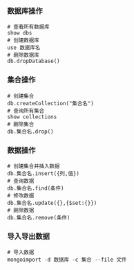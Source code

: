 ### 数据库操作

```shell
# 查看所有数据库
show dbs
# 创建数据库
use 数据库名
# 删除数据库
db.dropDatabase()
```

### 集合操作

```shell
# 创建集合
db.createCollection("集合名")
# 查询所有集合
show collections
# 删除集合
db.集合名.drop()
```

### 数据操作

```shell
# 创建集合并插入数据
db.集合名.insert({列,值})
# 查询数据
db.集合名.find(条件)
# 修改数据
db.集合名.update({},{$set:{}})
# 删除数据
db.集合名.remove(条件)
```

### 导入导出数据

```shell
# 导入数据
mongoimport -d 数据库 -c 集合 --file 文件
```

